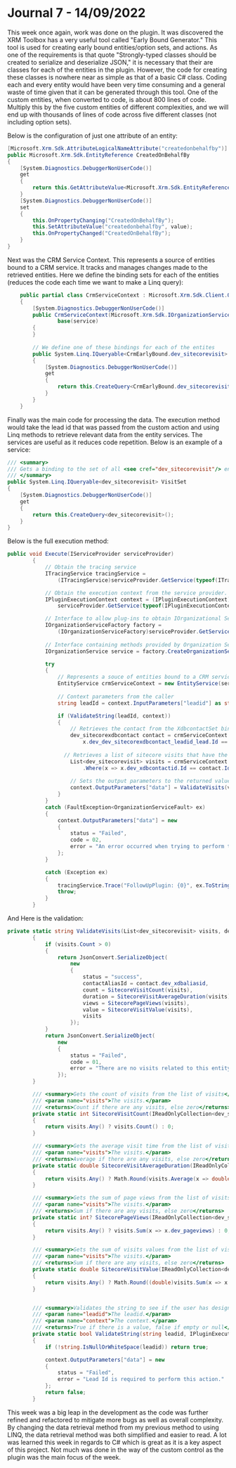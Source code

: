 # Journal 7 - 14/09/2022

This week once again, work was done on the plugin. It was discovered the XRM Toolbox has a very useful tool called "Early Bound Generator." This tool is used for creating early bound entities/option sets, and actions. As one of the requirements is that quote "Strongly-typed classes should be created to serialize and deserialize JSON," it is necessary that their are classes for each of the entities in the plugin. However, the code for creating these classes is nowhere near as simple as that of a basic C# class. Coding each and every entity would have been very time consuming and a general waste of time given that it can be generated through this tool. One of the custom entities, when converted to code, is about 800 lines of code. Multiply this by the five custom entities of different complexities, and we will end up with thousands of lines of code across five different classes (not including option sets).

Below is the configuration of just one attribute of an entity:

```c#
[Microsoft.Xrm.Sdk.AttributeLogicalNameAttribute("createdonbehalfby")]
public Microsoft.Xrm.Sdk.EntityReference CreatedOnBehalfBy
{
    [System.Diagnostics.DebuggerNonUserCode()]
    get
    {
        return this.GetAttributeValue<Microsoft.Xrm.Sdk.EntityReference>("createdonbehalfby");
    }
    [System.Diagnostics.DebuggerNonUserCode()]
    set
    {
        this.OnPropertyChanging("CreatedOnBehalfBy");
        this.SetAttributeValue("createdonbehalfby", value);
        this.OnPropertyChanged("CreatedOnBehalfBy");
    }
}
```

Next was the CRM Service Context. This represents a source of entities bound to a CRM service. It tracks and manages changes made to the retrieved entities. Here we define the binding sets for each of the entities (reduces the code each time we want to make a Linq query):

```c#
	public partial class CrmServiceContext : Microsoft.Xrm.Sdk.Client.OrganizationServiceContext
	{
		[System.Diagnostics.DebuggerNonUserCode()]
		public CrmServiceContext(Microsoft.Xrm.Sdk.IOrganizationService service) : 
				base(service)
		{
		}
		
        // We define one of these bindings for each of the entites
		public System.Linq.IQueryable<CrmEarlyBound.dev_sitecorevisit> dev_sitecorevisitSet
		{
			[System.Diagnostics.DebuggerNonUserCode()]
			get
			{
				return this.CreateQuery<CrmEarlyBound.dev_sitecorevisit>();
			}
		}
	}
```

Finally was the main code for processing the data. The execution method would take the lead id that was passed from the custom action and using Linq methods to retrieve relevant data from the entity services. The services are useful as it reduces code repetition. Below is an example of a service:

```c#
/// <summary>
/// Gets a binding to the set of all <see cref="dev_sitecorevisit"/> entities.
/// </summary>
public System.Linq.IQueryable<dev_sitecorevisit> VisitSet
{
    [System.Diagnostics.DebuggerNonUserCode()]
    get
    {
        return this.CreateQuery<dev_sitecorevisit>();
    }
}
```

Below is the full execution method:

```c#
public void Execute(IServiceProvider serviceProvider)
        {
            // Obtain the tracing service
            ITracingService tracingService =
                (ITracingService)serviceProvider.GetService(typeof(ITracingService));

            // Obtain the execution context from the service provider.  
            IPluginExecutionContext context = (IPluginExecutionContext)
                serviceProvider.GetService(typeof(IPluginExecutionContext));

    		// Interface to allow plug-ins to obtain IOrganizational Service
            IOrganizationServiceFactory factory =
                (IOrganizationServiceFactory)serviceProvider.GetService(typeof(IOrganizationServiceFactory));
			
    		// Interface containing methods provided by Organization Service
            IOrganizationService service = factory.CreateOrganizationService(context.InitiatingUserId);

            try
            {
                // Represents a souce of entities bound to a CRM service. It tracks and manages changes to the retrieved entities
                EntityService crmServiceContext = new EntityService(service);
				
                // Context parameters from the caller
                string leadId = context.InputParameters["leadid"] as string;

                if (ValidateString(leadId, context))
                {
                    // Retrieves the contact from the XdbcontactSet binding set where the leadid mathches the parameter id
                    dev_sitecorexdbcontact contact = crmServiceContext.XdbcontactSet.FirstOrDefault(x =>
                        x.dev_dev_sitecorexdbcontact_leadid_lead.Id == new Guid(leadId));
                    
				  // Retrieves a list of sitecore visits that have the same contact id as the contact above
                    List<dev_sitecorevisit> visits = crmServiceContext.VisitSet
                        .Where(x => x.dev_xdbcontactid.Id == contact.Id).ToList();
					
                    // Sets the output parameters to the returned value of the ValidateVisits function and sends it back to the caller
                    context.OutputParameters["data"] = ValidateVisits(visits, contact);
                }
            }
            catch (FaultException<OrganizationServiceFault> ex)
            {
                context.OutputParameters["data"] = new
                {
                    status = "Failed",
                    code = 02,
                    error = "An error occurred when trying to perform this task. Please refresh the page and try again."
                };
            }

            catch (Exception ex)
            {
                tracingService.Trace("FollowUpPlugin: {0}", ex.ToString());
                throw;
            }
        }
```

And Here is the validation:

```c#
private static string ValidateVisits(List<dev_sitecorevisit> visits, dev_sitecorexdbcontact contact)
        {
            if (visits.Count > 0)
            {
                return JsonConvert.SerializeObject(
                    new
                    {
                        status = "success",
                        contactAliasId = contact.dev_xdbaliasid,
                        count = SitecoreVisitCount(visits),
                        duration = SitecoreVisitAverageDuration(visits),
                        views = SitecorePageViews(visits),
                        value = SitecoreVisitValue(visits),
                        visits
                    });
            }
            return JsonConvert.SerializeObject(
                new
                {
                    status = "Failed",
                    code = 01,
                    error = "There are no visits related to this entity"
                });
        }

        /// <summary>Gets the count of visits from the list of visits</summary>
        /// <param name="visits">The visits.</param>
        /// <returns>Count if there are any visits, else zero</returns>
        private static int SitecoreVisitCount(IReadOnlyCollection<dev_sitecorevisit> visits)
        {
            return visits.Any() ? visits.Count() : 0;
        }

        /// <summary>Gets the average visit time from the list of visits</summary>
        /// <param name="visits">The visits.</param>
        /// <returns>Average if there are any visits, else zero</returns>
        private static double SitecoreVisitAverageDuration(IReadOnlyCollection<dev_sitecorevisit> visits)
        {
            return visits.Any() ? Math.Round(visits.Average(x => double.Parse(x.dev_duration)), 2) : 0;
        }

        /// <summary>Gets the sum of page views from the list of visits</summary>
        /// <param name="visits">The visits.</param>
        /// <returns>Sum if there are any visits, else zero</returns>
        private static int? SitecorePageViews(IReadOnlyCollection<dev_sitecorevisit> visits)
        {
            return visits.Any() ? visits.Sum(x => x.dev_pageviews) : 0;
        }

        /// <summary>Gets the sum of visits values from the list of visits</summary>
        /// <param name="visits">The visits.</param>
        /// <returns>Sum if there are any visits, else zero</returns>
        private static double SitecoreVisitValue(IReadOnlyCollection<dev_sitecorevisit> visits)
        {
            return visits.Any() ? Math.Round((double)visits.Sum(x => x.dev_value), 2) : 0;
        }


        /// <summary>Validates the string to see if the user has designated a Lead Id.</summary>
        /// <param name="leadid">The leadid.</param>
        /// <param name="context">The context.</param>
        /// <returns>True if there is a value, false if empty or null</returns>
        private static bool ValidateString(string leadid, IPluginExecutionContext context)
        {
            if (!string.IsNullOrWhiteSpace(leadid)) return true;

            context.OutputParameters["data"] = new
            {
                status = "Failed",
                error = "Lead Id is required to perform this action."
            };
            return false;
        }
```

This week was a big leap in the development as the code was further refined and refactored to mitigate more bugs as well as overall complexity. By changing the data retrieval method from my previous method to using LINQ, the data retrieval method was both simplified and easier to read. A lot was learned this week in regards to C# which is great as it is a key aspect of this project. Not much was done in the way of the custom control as the plugin was the main focus of the week.
